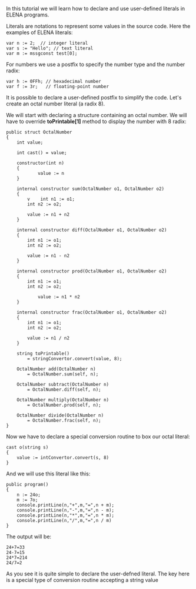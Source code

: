 In this tutorial we will learn how to declare and use user-defined literals in ELENA programs.

Literals are notations to represent some values in the source code. Here the examples of ELENA literals:

    var n := 2;  // integer literal
    var s := "Hello"; // text literal
    var m := mssgconst test[0];
    
For numbers we use a postfix to specify the number type and the number radix:
    
    var h := 0FFh; // hexadecimal number
    var f := 3r;   // floating-point number
    
It is possible to declare a user-defined postfix to simplify the code. Let's create an octal number literal (a radix 8).
    
We will start with declaring a structure containing an octal number. We will have to override **toPrintable[1]** method to display the number with 8 radix:
        
    public struct OctalNumber
    {    
        int value;
    
        int cast() = value;
    
        constructor(int n)
        {
                value := n
        }
    
        internal constructor sum(OctalNumber o1, OctalNumber o2)
        {
            v    int n1 := o1;
            int n2 := o2;
    
            value := n1 + n2
        }
    
        internal constructor diff(OctalNumber o1, OctalNumber o2)
        {
            int n1 := o1;
            int n2 := o2;
    
            value := n1 - n2
        }
    
        internal constructor prod(OctalNumber o1, OctalNumber o2)
        {
            int n1 := o1;
            int n2 := o2;
        
                value := n1 * n2
        }
    
        internal constructor frac(OctalNumber o1, OctalNumber o2)
        {
            int n1 := o1;
            int n2 := o2;
    
            value := n1 / n2
        }
        
        string toPrintable()
            = stringConvertor.convert(value, 8);
    
        OctalNumber add(OctalNumber n)
            = OctalNumber.sum(self, n);
    
        OctalNumber subtract(OctalNumber n)
            = OctalNumber.diff(self, n);
    
        OctalNumber multiply(OctalNumber n)
            = OctalNumber.prod(self, n);
    
        OctalNumber divide(OctalNumber n)
            = OctalNumber.frac(self, n);
    }

Now we have to declare a special conversion routine to box our octal literal:

    cast o(string s)
    {
        value := intConvertor.convert(s, 8)
    }

And we will use this literal like this:


    public program()
    {
        n := 24o;
        m := 7o;
        console.printLine(n,"+",m,"=",n + m);
        console.printLine(n,"-",m,"=",n - m);
        console.printLine(n,"*",m,"=",n * m);
        console.printLine(n,"/",m,"=",n / m)
    }

The output will be:

    24+7=33
    24-7=15
    24*7=214
    24/7=2

As you see it is quite simple to declare the user-defned literal. The key here is a special type of conversion routine accepting a string value

